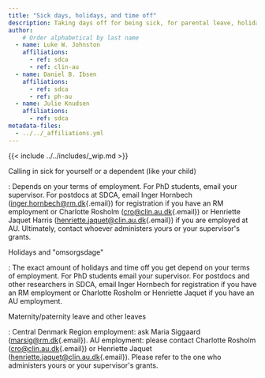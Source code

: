 ```yaml
---
title: "Sick days, holidays, and time off"
description: Taking days off for being sick, for parental leave, holidays, and any other reasons.
author:
    # Order alphabetical by last name
  - name: Luke W. Johnston
    affiliations: 
      - ref: sdca
      - ref: clin-au
  - name: Daniel B. Ibsen
    affiliations: 
      - ref: sdca
      - ref: ph-au
  - name: Julie Knudsen
    affiliations: 
      - ref: sdca
metadata-files: 
  - ../../_affiliations.yml
---
```


{{< include ../../includes/_wip.md >}}

Calling in sick for yourself or a dependent (like your child)

:   Depends on your terms of employment. For PhD students, email your supervisor.
    For postdocs at SDCA, email Inger Hornbech
    ([inger.hornbech\@rm.dk](mailto:inger.hornbech@rm.dk){.email}) for
    registration if you have an RM employment or Charlotte Rosholm
    ([cro\@clin.au.dk](mailto:cro@clin.au.dk){.email}) or Henriette Jaquet Harris ([henriette.jaquet@clin.au.dk](mailto:henriette.jaquet@clin.au.dk){.email}) if
    you are employed at AU. Ultimately, contact whoever administers
    yours or your supervisor's grants.

Holidays and "omsorgsdage"

:   The exact amount of holidays and time off you get depend on your
    terms of employment. For PhD students email your supervisor. For
    postdocs and other researchers in SDCA, email Inger Hornbech for
    registration if you have an RM employment or Charlotte Rosholm or Henriette Jaquet if you have an AU employment.

Maternity/paternity leave and other leaves

:   Central Denmark Region employment: ask Maria Siggaard
    ([marsig\@rm.dk](mailto:marsig@rm.dk){.email}). AU employment: please contact Charlotte Rosholm
    ([cro\@clin.au.dk](mailto:cro@clin.au.dk){.email}) or Henriette Jaquet ([henriette.jaquet@clin.au.dk](mailto:henriette.jaquet@clin.au.dk){.email}).
    Please refer to the one who administers yours or your supervisor's
    grants.
